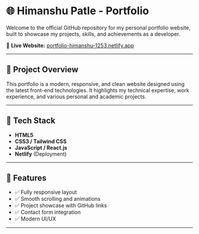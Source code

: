 # 🌐 Himanshu Patle - Portfolio

Welcome to the official GitHub repository for my personal portfolio website, built to showcase my projects, skills, and achievements as a developer.

🔗 **Live Website:** [portfolio-himanshu-1253.netlify.app](https://portfolio-himanshu-1253.netlify.app/)

---

## 📁 Project Overview

This portfolio is a modern, responsive, and clean website designed using the latest front-end technologies. It highlights my technical expertise, work experience, and various personal and academic projects.

---

## 🚀 Tech Stack

- **HTML5**
- **CSS3 / Tailwind CSS**
- **JavaScript / React.js**
- **Netlify** (Deployment)

---

## 📸 Features

- ✅ Fully responsive layout
- ✅ Smooth scrolling and animations
- ✅ Project showcase with GitHub links
- ✅ Contact form integration
- ✅ Modern UI/UX

---
